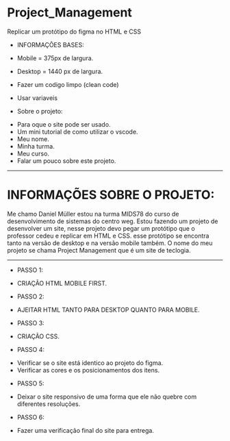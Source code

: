 # Project_Management
Replicar um protótipo do figma no HTML e CSS

* INFORMAÇÕES BASES:

* Mobile = 375px de largura.
* Desktop = 1440 px de largura.
* Fazer um codigo limpo (clean code)
* Usar variaveis

* Sobre o projeto:
- Para oque o site pode ser usado.
- Um mini tutorial de como utilizar o vscode.
- Meu nome.
- Minha turma.
- Meu curso.
- Falar um pouco sobre este projeto.

----------------------------------------------------------------------------------------------

# INFORMAÇÕES SOBRE O PROJETO:

Me chamo Daniel Müller estou na turma MIDS78 do curso de desenvolvimento de sistemas do centro
weg. Estou fazendo um projeto de desenvolver um site, nesse projeto devo pegar um protótipo
que o professor cedeu e replicar em HTML e CSS. esse protótipo se encontra tanto na versão de
desktop e na versão mobile também. O nome do meu projeto se chama Project Management que é um
site de teclogia.

-----------------------------------------------------------------------------------------------

* PASSO 1:

- CRIAÇÃO HTML MOBILE FIRST.


* PASSO 2:

- AJEITAR HTML TANTO PARA DESKTOP QUANTO PARA MOBILE.


* PASSO 3:

- CRIAÇÃO CSS.


* PASSO 4:

- Verificar se o site está identico ao projeto do figma.
- Verificar as cores e os posicionamentos dos itens.


* PASSO 5:

- Deixar o site responsivo de uma forma que ele não quebre com diferentes resoluções.


* PASSO 6:

- Fazer uma verificação final do site para entrega.

